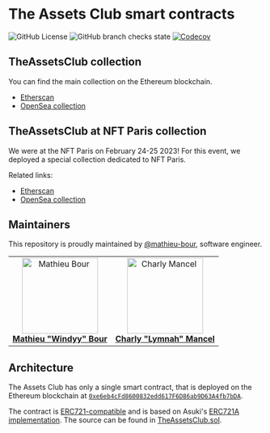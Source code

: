 # The Assets Club smart contracts

![GitHub License](https://img.shields.io/github/license/assets-club/smart-contracts?style=for-the-badge)
![GitHub branch checks state](https://img.shields.io/github/checks-status/assets-club/smart-contracts/main?style=for-the-badge)
[![Codecov](https://img.shields.io/codecov/c/gh/assets-club/smart-contracts?style=for-the-badge&token=oW4DQ9MuUh)](https://app.codecov.io/gh/assets-club/smart-contracts)

## TheAssetsClub collection

You can find the main collection on the Ethereum blockchain.

- [Etherscan](https://etherscan.io/address/0xe6eb4cFd8600832edd617F6D86ab9D63A4fb7bDA)
- [OpenSea collection](https://opensea.io/collection/theassetsclub-at-nft-paris)

## TheAssetsClub at NFT Paris collection

We were at the NFT Paris on February 24-25 2023!
For this event, we deployed a special collection dedicated to NFT Paris.

Related links:

- [Etherscan](https://etherscan.io/address/0xd13fbe29dbd15bd0175122a4f8c90072c568511d)
- [OpenSea collection](https://opensea.io/collection/theassetsclub-at-nft-paris)

## Maintainers

This repository is proudly maintained by [@mathieu-bour](https://github.com/mathieu-bour), software engineer.

<table>
  <tr>
    <td align="center">
      <a href="https://github.com/mathieu-bour">
        <img src="https://avatars.githubusercontent.com/u/21281702?v=3?s=150" width="150px;" alt="Mathieu Bour"/>
        <br />
        <b>Mathieu "Windyy" Bour</b>
      </a>
    </td>
    <td align="center">
      <a href="https://github.com/Lymnah">
        <img src="https://avatars.githubusercontent.com/u/29931035?v=3?s=150" width="150px;" alt="Charly Mancel"/>
        <br />
        <b>Charly "Lymnah" Mancel</b>
      </a>
    </td>
  </tr>
</table>

## Architecture

The Assets Club has only a single smart contract, that is deployed on the Ethereum blockchain at [`0xe6eb4cFd8600832edd617F6D86ab9D63A4fb7bDA`](https://etherscan.io/address/0xe6eb4cFd8600832edd617F6D86ab9D63A4fb7bDA).

The contract is [ERC721-compatible](https://eips.ethereum.org/EIPS/eip-721) and is based on Asuki's [ERC721A implementation](https://www.erc721a.org).
The source can be found in [TheAssetsClub.sol](contracts/TheAssetsClub.sol).
